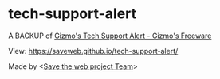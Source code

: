 # tech-support-alert
A BACKUP of [Gizmo's Tech Support Alert - Gizmo's Freeware](www.techsupportalert.com)

View: https://saveweb.github.io/tech-support-alert/

Made by <[Save the web project Team](https://saveweb.othing.xyz)>
